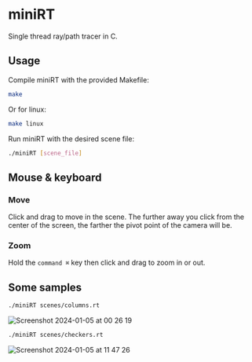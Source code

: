 # miniRT
Single thread ray/path tracer in C.

## Usage

Compile miniRT with the provided Makefile:

```bash
make
```

Or for linux:

```bash
make linux
```

Run miniRT with the desired scene file:

```bash
./miniRT [scene_file]
```

## Mouse & keyboard
### Move
Click and drag to move in the scene. The further away you click from the center of the screen, the farther the pivot point of the camera will be.
### Zoom
Hold the ```command ⌘``` key then click and drag to zoom in or out.

## Some samples

```bash
./miniRT scenes/columns.rt
```
![Screenshot 2024-01-05 at 00 26 19](https://github.com/Standlc/miniRT/assets/92372490/24285d60-c040-4366-8890-53ca5345a951)

```bash
./miniRT scenes/checkers.rt
```
![Screenshot 2024-01-05 at 11 47 26](https://github.com/Standlc/miniRT/assets/92372490/3b3805dc-4c05-4d73-a897-cd4b65f1092f)
